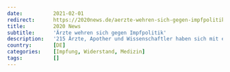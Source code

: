 ```yaml
---
date:          2021-02-01
redirect:      https://2020news.de/aerzte-wehren-sich-gegen-impfpolitik/
title:         2020 News
subtitle:      'Ärzte wehren sich gegen Impfpolitik'
description:   '215 Ärzte, Apother und Wissenschaftler haben sich mit einem offenen Brief an die Bundesärztekammer und die Bundesapothekerkammer gewandt. Darin fordern sie dringend dazu auf, die Impfkampagnen der Regierung vor dem Hintergrund der erheblichen, unkalkulierbaren Risiken des unzureichend getesteten Impfstoffs nicht länger zu unterstützen. Hier der Inhalt des Briefes: BundesärztekammerPräsident Herrn Dr. Klaus ReinhardtVizepräsidentinnen Frau Dr. […]'
country:       [DE]
categories:    [Impfung, Widerstand, Medizin]
tags:          []
---
```

